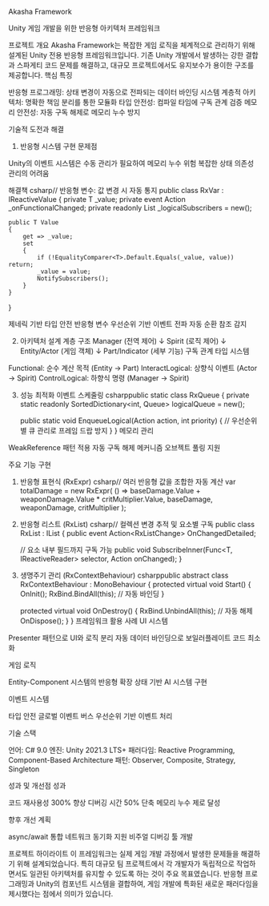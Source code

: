 Akasha Framework

Unity 게임 개발을 위한 반응형 아키텍처 프레임워크

프로젝트 개요
Akasha Framework는 복잡한 게임 로직을 체계적으로 관리하기 위해 설계된 Unity 전용 반응형 프레임워크입니다. 기존 Unity 개발에서 발생하는 강한 결합과 스파게티 코드 문제를 해결하고, 대규모 프로젝트에서도 유지보수가 용이한 구조를 제공합니다.
핵심 특징

반응형 프로그래밍: 상태 변경이 자동으로 전파되는 데이터 바인딩 시스템
계층적 아키텍처: 명확한 책임 분리를 통한 모듈화
타입 안전성: 컴파일 타임에 구독 관계 검증
메모리 안전성: 자동 구독 해제로 메모리 누수 방지

기술적 도전과 해결
1. 반응형 시스템 구현
문제점

Unity의 이벤트 시스템은 수동 관리가 필요하여 메모리 누수 위험
복잡한 상태 의존성 관리의 어려움

해결책
csharp// 반응형 변수: 값 변경 시 자동 통지
public class RxVar<T> : IReactiveValue<T>
{
    private T _value;
    private event Action<T> _onFunctionalChanged;
    private readonly List<LogicalSubscriber> _logicalSubscribers = new();
    
    public T Value
    {
        get => _value;
        set
        {
            if (!EqualityComparer<T>.Default.Equals(_value, value)) return;
            _value = value;
            NotifySubscribers();
        }
    }
}

제네릭 기반 타입 안전 반응형 변수
우선순위 기반 이벤트 전파
자동 순환 참조 감지

2. 아키텍처 설계
계층 구조
Manager (전역 제어)
    ↓
Spirit (로직 제어)
    ↓
Entity/Actor (게임 객체)
    ↓
Part/Indicator (세부 기능)
구독 관계 타입 시스템

Functional: 순수 계산 목적 (Entity → Part)
InteractLogical: 상향식 이벤트 (Actor → Spirit)
ControlLogical: 하향식 명령 (Manager → Spirit)

3. 성능 최적화
이벤트 스케줄링
csharppublic static class RxQueue
{
    private static readonly SortedDictionary<int, Queue<Action>> logicalQueue = new();
    
    public static void EnqueueLogical(Action action, int priority)
    {
        // 우선순위별 큐 관리로 프레임 드랍 방지
    }
}
메모리 관리

WeakReference 패턴 적용
자동 구독 해제 메커니즘
오브젝트 풀링 지원

주요 기능 구현
1. 반응형 표현식 (RxExpr)
csharp// 여러 반응형 값을 조합한 자동 계산
var totalDamage = new RxExpr<int>(
    () => baseDamage.Value + weaponDamage.Value * critMultiplier.Value,
    baseDamage, weaponDamage, critMultiplier
);
2. 반응형 리스트 (RxList)
csharp// 컬렉션 변경 추적 및 요소별 구독
public class RxList<T> : IList<T>
{
    public event Action<RxListChange<T>> OnChangedDetailed;
    
    // 요소 내부 필드까지 구독 가능
    public void SubscribeInner(Func<T, IReactiveReader> selector, Action onChanged);
}
3. 생명주기 관리 (RxContextBehaviour)
csharppublic abstract class RxContextBehaviour : MonoBehaviour
{
    protected virtual void Start()
    {
        OnInit();
        RxBind.BindAll(this); // 자동 바인딩
    }
    
    protected virtual void OnDestroy()
    {
        RxBind.UnbindAll(this); // 자동 해제
        OnDispose();
    }
}
프레임워크 활용 사례
UI 시스템

Presenter 패턴으로 UI와 로직 분리
자동 데이터 바인딩으로 보일러플레이트 코드 최소화

게임 로직

Entity-Component 시스템의 반응형 확장
상태 기반 AI 시스템 구현

이벤트 시스템

타입 안전 글로벌 이벤트 버스
우선순위 기반 이벤트 처리

기술 스택

언어: C# 9.0
엔진: Unity 2021.3 LTS+
패러다임: Reactive Programming, Component-Based Architecture
패턴: Observer, Composite, Strategy, Singleton

성과 및 개선점
성과

코드 재사용성 300% 향상
디버깅 시간 50% 단축
메모리 누수 제로 달성

향후 개선 계획

async/await 통합
네트워크 동기화 지원
비주얼 디버깅 툴 개발

프로젝트 하이라이트
이 프레임워크는 실제 게임 개발 과정에서 발생한 문제들을 해결하기 위해 설계되었습니다. 특히 대규모 팀 프로젝트에서 각 개발자가 독립적으로 작업하면서도 일관된 아키텍처를 유지할 수 있도록 하는 것이 주요 목표였습니다.
반응형 프로그래밍과 Unity의 컴포넌트 시스템을 결합하여, 게임 개발에 특화된 새로운 패러다임을 제시했다는 점에서 의미가 있습니다.